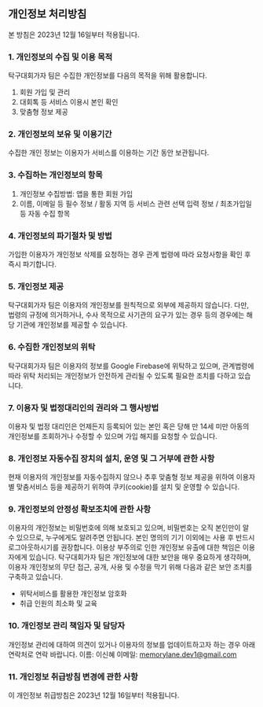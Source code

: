 개인정보 처리방침
----------------

본 방침은 2023년 12월 16일부터 적용됩니다.

### 1. 개인정보의 수집 및 이용 목적
탁구대회가자 팀은 수집한 개인정보를 다음의 목적을 위해 활용합니다.
1) 회원 가입 및 관리
2) 대회톡 등 서비스 이용시 본인 확인
3) 맞춤형 정보 제공

### 2. 개인정보의 보유 및 이용기간
수집한 개인 정보는 이용자가 서비스를 이용하는 기간 동안 보관됩니다.

### 3. 수집하는 개인정보의 항목
1) 개인정보 수집방법: 앱을 통한 회원 가입
2) 이름, 이메일 등 필수 정보 / 활동 지역 등 서비스 관련 선택 입력 정보 / 최초가입일 등 자동 수집 항목

### 4. 개인정보의 파기절차 및 방법
가입한 이용자가 개인정보 삭제를 요청하는 경우 관계 법령에 따라 요청사항을 확인 후 즉시 파기합니다.

### 5. 개인정보 제공
탁구대회가자 팀은 이용자의 개인정보를 원칙적으로 외부에 제공하지 않습니다. 다만, 법령의 규정에 의거하거나, 수사 목적으로 사기관의 요구가 있는 경우 등의 경우에는 해당 기관에 개인정보를 제공할 수 있습니다.

### 6. 수집한 개인정보의 위탁
탁구대회가자 팀은 이용자의 정보를 Google Firebase에 위탁하고 있으며, 관계법령에 따라 위탁 처리되는 개인정보가 안전하게 관리될 수 있도록 필요한 조치를 다하고 있습니다.

### 7. 이용자 및 법정대리인의 권리와 그 행사방법
이용자 및 법정 대리인은 언제든지 등록되어 있는 본인 혹은 당해 만 14세 미만 아동의 개인정보를 조회하거나 수정할 수 있으며 가입 해지를 요청할 수 있습니다. 

### 8. 개인정보 자동수집 장치의 설치, 운영 및 그 거부에 관한 사항
현재 이용자의 개인정보를 자동수집하지 않으나 추후 맞춤형 정보 제공을 위하여 이용자별 맞춤서비스 등을 제공하기 위하여 쿠키(cookie)를 설치 및 운영할 수 있습니다.

### 9. 개인정보의 안정성 확보조치에 관한 사항
이용자의 개인정보는 비밀번호에 의해 보호되고 있으며, 비밀번호는 오직 본인만이 알 수 있으므로, 누구에게도 알려주면 안됩니다. 본인 명의의 기기 이외에는 사용 후 반드시 로그아웃하시기를 권장합니다. 이용상 부주의로 인한 개인정보 유출에 대한 책임은 이용자에게 있습니다.
탁구대회가자 팀은 개인정보에 대한 보안을 매우 중요하게 생각하며, 이용자 개인정보의 무단 접근, 공개, 사용 및 수정을 막기 위해 다음과 같은 보안 조치를 구축하고 있습니다.
- 위탁서비스를 활용한 개인정보 암호화
- 취급 인원의 최소화 및 교육

### 10. 개인정보 관리 책임자 및 담당자
개인정보 관리에 대하여 의견이 있거나 이용자의 정보를 업데이트하고자 하는 경우 아래 연락처로 연락 바랍니다.
이름: 이신혜
이메일: memorylane.dev1@gmail.com

### 11. 개인정보 취급방침 변경에 관한 사항
이 개인정보 취급방침은 2023년 12월 16일부터 적용됩니다.
